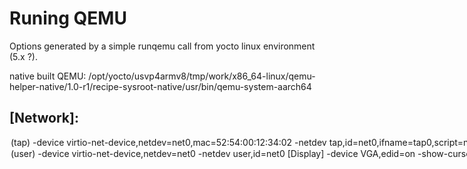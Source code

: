 # Runing QEMU

Options generated by a simple runqemu call from yocto linux environment (5.x ?).

native built QEMU:
/opt/yocto/usvp4armv8/tmp/work/x86_64-linux/qemu-helper-native/1.0-r1/recipe-sysroot-native/usr/bin/qemu-system-aarch64

## [Network]:
 <option 1> (tap)
-device virtio-net-device,netdev=net0,mac=52:54:00:12:34:02
-netdev tap,id=net0,ifname=tap0,script=no,downscript=no
(kernel) -append ip=192.168.7.2::192.168.7.1:255.255.255.0

root $ ip tuntap add dev tap0 mode tap user ylhuillier

 <option 2> (user)
-device virtio-net-device,netdev=net0
-netdev user,id=net0

## [Display]
-device VGA,edid=on
-show-cursor
-serial mon:vc
-serial null

## [USB]
-device qemu-xhci
-device usb-tablet
-device usb-kbd

## [RNG]
-object rng-random,filename=/dev/urandom,id=rng0
-device virtio-rng-pci,rng=rng0

## [Hardware]
-machine virt
-cpu cortex-a57

## [NoDisplay]
-nographic

## [Memory]
-m 256
(kernel) -append mem=256M

## [Drive]:
-drive id=disk0,file=/opt/yocto/usvp4armv8/tmp/deploy/images/qemuarm64/core-image-full-cmdline-qemuarm64-20201105123308.rootfs.ext4,if=none,format=raw
-device virtio-blk-device,drive=disk0
(kernel) -append root=/dev/vda rw


## [NoRaid]
(kernel) -append raid=noautodetect 

## [Kernel]
-kernel /opt/yocto/usvp4armv8/tmp/deploy/images/qemuarm64/Image
-append console=ttyAMA0


# Samples
Kernel options (cmdline arguments to appear in -append)

========================
=== Simple Text Boot ===
========================

/opt/yocto/usvp4armv8/tmp/work/x86_64-linux/qemu-helper-native/1.0-r1/recipe-sysroot-native/usr/bin/qemu-system-aarch64 -machine virt -cpu cortex-a57 -nographic -m 256 -drive id=disk0,file=/opt/yocto/usvp4armv8/tmp/deploy/images/qemuarm64/core-image-full-cmdline-qemuarm64-20201105123308.rootfs.ext4,if=none,format=raw -device virtio-blk-device,drive=disk0 -kernel /opt/yocto/usvp4armv8/tmp/deploy/images/qemuarm64/Image -append "raid=noautodetect root=/dev/vda rw mem=256M console=ttyAMA0"

==================================================
=== Simple Text Boot with user network and RNG ===
==================================================

/opt/yocto/usvp4armv8/tmp/work/x86_64-linux/qemu-helper-native/1.0-r1/recipe-sysroot-native/usr/bin/qemu-system-aarch64 -machine virt -cpu cortex-a57 -nographic -m 256 -drive id=disk0,file=/home/ylhuillier/Documents/unisim/arm64vp/build/rootfs.ext4,if=none,format=raw -device virtio-blk-device,drive=disk0 -kernel /opt/yocto/usvp4armv8/tmp/deploy/images/qemuarm64/Image -object rng-random,filename=/dev/urandom,id=rng0 -device virtio-rng-pci,rng=rng0 -device virtio-net-device,netdev=net0 -netdev user,id=net0 -append "raid=noautodetect root=/dev/vda rw mem=256M console=ttyAMA0 ip=192.168.7.2::192.168.7.1:255.255.255.0"

